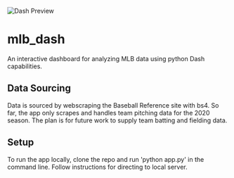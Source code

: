 ![Dash Preview](https://calebntores.github.com/images/mlb_dash.png)

# mlb_dash #
An interactive dashboard for analyzing MLB data using python Dash capabilities.

## Data Sourcing ##
Data is sourced by webscraping the Baseball Reference site with bs4. So far, the app only scrapes and handles team pitching data for the 2020 season. The plan  is for future work to supply team batting and fielding data. 

## Setup ##
To run the app locally, clone the repo and run 'python app.py' in the command line. Follow instructions for directing to local server.
